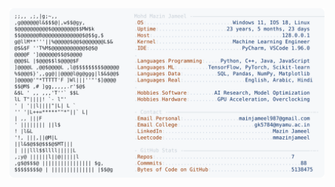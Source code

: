 <picture>
  <source srcset="https://raw.githubusercontent.com/mmazinjameel/mmazinjameel/main/dark_mode.svg?v=1745813628" media="(prefers-color-scheme: dark)">
  <img src="https://raw.githubusercontent.com/mmazinjameel/mmazinjameel/main/light_mode.svg?v=1745813628">
</picture>
